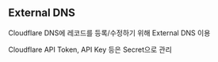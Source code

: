 ## External DNS
Cloudflare DNS에 레코드를 등록/수정하기 위해 External DNS 이용

Cloudflare API Token, API Key 등은 Secret으로 관리
